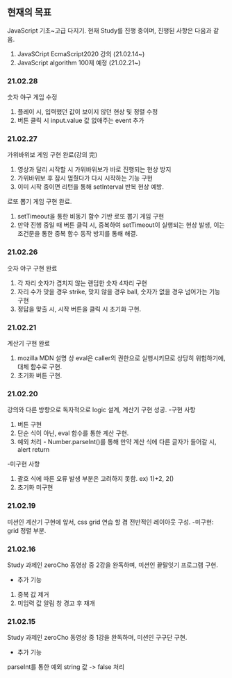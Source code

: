 ## 현재의 목표

JavaScript 기초~고급 다지기.
현재 Study를 진행 중이며, 진행된 사항은 다음과 같음.

1. JavaSCript EcmaScript2020 강의 (21.02.14~)
2. JavaScript algorithm 100제 예정 (21.02.21~)

### 21.02.28

숫자 야구 게임 수정

1. 플레이 시, 입력했던 값이 보이지 않던 현상 및 정렬 수정
2. 버튼 클릭 시 input.value 값 없애주는 event 추가

### 21.02.27

가위바위보 게임 구현 완료(강의 完)

1. 영상과 달리 시작할 시 가위바위보가 바로 진행되는 현상 방지
2. 가위바위보 후 잠시 멈췄다가 다시 시작하는 기능 구현
3. 이미 시작 중이면 리턴을 통해 setInterval 반복 현상 예방.

로또 뽑기 게임 구현 완료.

1. setTimeout을 통한 비동기 함수 기반 로또 뽑기 게임 구현
2. 만약 진행 중일 때 버튼 클릭 시, 중복하여 setTimeout이 실행되는 현상 발생,
   이는 조건문을 통한 중복 함수 동작 방지를 통해 해결.

### 21.02.26

숫자 야구 구현 완료

1. 각 자리 숫자가 겹치지 않는 랜덤한 숫자 4자리 구현
2. 자리 수가 맞을 경우 strike, 맞지 않을 경우 ball, 숫자가 없을 경우 넘어가는 기능 구현
3. 정답을 맞출 시, 시작 버튼을 클릭 시 초기화 구현.

### 21.02.21

계산기 구현 완료

1. mozilla MDN 설명 상 eval은 caller의 권한으로 실행시키므로 상당히 위험하기에, 대체 함수로 구현.
2. 초기화 버튼 구현.

### 21.02.20

강의와 다른 방향으로 독자적으로 logic 설계, 계산기 구현 성공. -구현 사항

1. 버튼 구현
2. 단순 식이 아닌, eval 함수를 통한 계산 구현.
3. 예외 처리 - Number.parseInt()를 통해 만약 계산 식에 다른 글자가 들어갈 시, alert return

-미구현 사항

1. 괄호 식에 따른 오류 발생 부분은 고려하지 못함. ex) 1)+2, 2()
2. 초기화 미구현

### 21.02.19

미션인 계산기 구현에 앞서, css grid 연습 할 겸 전반적인 레이아웃 구성. -미구현: grid 정렬 부분.

### 21.02.16

Study 과제인 zeroCho 동영상 중 2강을 완독하며, 미션인 끝말잇기 프로그램 구현.

- 추가 기능

1. 중복 값 제거
2. 미입력 값 알림 창 경고 후 재개

### 21.02.15

Study 과제인 zeroCho 동영상 중 1강을 완독하며, 미션인 구구단 구현.

- 추가 기능

parseInt를 통한 예외 string 값 -> false 처리
